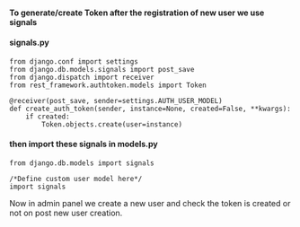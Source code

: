 #### To generate/create Token after the registration of new user we use signals
#### signals.py
```
from django.conf import settings
from django.db.models.signals import post_save
from django.dispatch import receiver
from rest_framework.authtoken.models import Token

@receiver(post_save, sender=settings.AUTH_USER_MODEL)
def create_auth_token(sender, instance=None, created=False, **kwargs):
    if created:
        Token.objects.create(user=instance)
```
#### then import these signals in models.py
```
from django.db.models import signals

/*Define custom user model here*/
import signals
```
Now in admin panel we create a new user and check the token is created or not on post new user creation.
